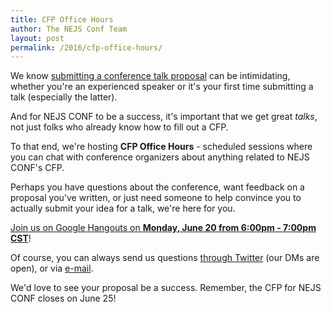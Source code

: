 ```yaml
---
title: CFP Office Hours
author: The NEJS Conf Team
layout: post
permalink: /2016/cfp-office-hours/
---
```


We know [submitting a conference talk proposal][cfp] can be intimidating, whether you're an experienced speaker or it's your first time submitting a talk (especially the latter).

And for NEJS CONF to be a success, it's important that we get great *talks*, not just folks who already know how to fill out a CFP.

To that end, we're hosting **CFP Office Hours** - scheduled sessions where you can chat with conference organizers about anything related to NEJS CONF's CFP.

Perhaps you have questions about the conference, want feedback on a proposal you've written, or just need someone to help convince you to actually submit your idea for a talk, we're here for you.

[Join us on Google Hangouts on **Monday, June 20 from 6:00pm - 7:00pm CST**][hangout]!

Of course, you can always send us questions [through Twitter][twitter] (our DMs are open), or via [e-mail][email].

We'd love to see your proposal be a success. Remember, the CFP for NEJS CONF closes on June 25!

[cfp]: /2016/call-for-proposals/
[hangout]: https://hangouts.google.com/call/n5r2deqlnfb6lem6x6dtxxvzdye
[twitter]: https://twitter.com/nejsconf
[email]: mailto:organizers@nejsconf.com
